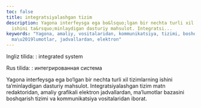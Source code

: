 ```yaml
---
toc: false
title: integratsiyalashgan tizim
description: Yagona interfeysga ega bo&lsquo;lgan bir nechta turli xil tizimlarning
  ishini ta&rsquo;minlaydigan dasturiy mahsulot. Integratsi...
keywords: "Yagona, amaliy, vositalaridan, kommunikatsiya, tizimi, boshqarish, bazasini,
  ma\u2019lumotlar, jadvallardan, elektron"
---
```


Ingliz tilida:
:   integrated system

Rus tilida:
:   интегрированная система

Yagona interfeysga ega bo‘lgan bir nechta turli xil tizimlarning ishini ta’minlaydigan dasturiy mahsulot. Integratsiyalashgan tizim matn redaktoridan, amaliy grafikali elektron jadvallardan, ma’lumotlar bazasini boshqarish tizimi va kommunikatsiya vositalaridan iborat.
